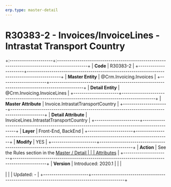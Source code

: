 ```yaml
---
erp.type: master-detail
---
```


# R30383-2 - Invoices/InvoiceLines - Intrastat Transport Country
+:---------------------+:---------------------------------------------------------------------------------------------+
| **Code**             | R30383-2                                                                                     |
+----------------------+----------------------------------------------------------------------------------------------+
| **Master Entity**    | @Crm.Invoicing.Invoices                                                                      |
+----------------------+----------------------------------------------------------------------------------------------+
| **Detail Entity**    | @Crm.Invoicing.InvoiceLines                                                                  |
+----------------------+----------------------------------------------------------------------------------------------+
| **Master Attribute** | Invoice.IntrastatTransportCountry                                                            |
+----------------------+----------------------------------------------------------------------------------------------+
| **Detail Attribute** | InvoiceLines.IntrastatTransportCountry                                                       |
+----------------------+----------------------------------------------------------------------------------------------+
| **Layer**            | Front-End, BackEnd                                                                           |
+----------------------+----------------------------------------------------------------------------------------------+
| **Modify**           | YES                                                                                          |
+----------------------+----------------------------------------------------------------------------------------------+
| **Action**           | See the Rules section in the [Master / Detail                                                |
|                      | Attributes](xref:master-detail)                                                              |
+----------------------+----------------------------------------------------------------------------------------------+
| **Version**          | Introduced: 2020.1                                                                           |
|                      | <br/><br/>                                                                                   |
|                      | Updated: -                                                                                   |
+----------------------+----------------------------------------------------------------------------------------------+
